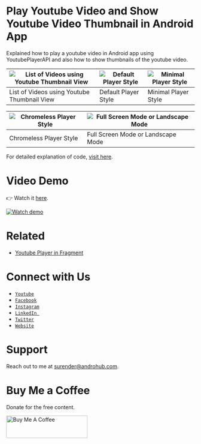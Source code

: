 # Play Youtube Video and Show Youtube Video Thumbnail in Android App
Explained how to play a youtube video in Android app using YoutubePlayerAPI and also how to show thumbnails of the youtube video.

![List of Videos using Youtube Thumbnail View](https://i0.wp.com/www.androhub.com/wp-content/uploads/2017/11/list_of_videos.jpg?resize=576%2C1024) | ![Default Player Style](https://i1.wp.com/www.androhub.com/wp-content/uploads/2017/11/default_player_style.jpg?resize=576%2C1024) | ![Minimal Player Style](https://i0.wp.com/www.androhub.com/wp-content/uploads/2017/11/minimal_player_style.jpg?resize=576%2C1024)
---|---|---
List of Videos using Youtube Thumbnail View| Default Player Style | Minimal Player Style 

![Chromeless Player Style](https://i0.wp.com/www.androhub.com/wp-content/uploads/2017/11/chromeless_player_style.jpg?resize=576%2C1024) | ![Full Screen Mode or Landscape Mode](https://i0.wp.com/www.androhub.com/wp-content/uploads/2017/11/full_screen_video.jpg?resize=768%2C432)
---|---
Chromeless Player Style | Full Screen Mode or Landscape Mode

For detailed explanation of code, [visit here](http://www.androhub.com/how-to-show-youtube-video-thumbnail-play-youtube-video-in-android-app/).

# Video Demo
👉 Watch it <a href="https://youtu.be/-SEhUMjSVPU">here</a>.
<br>

[![Watch demo](http://i3.ytimg.com/vi/-SEhUMjSVPU/hqdefault.jpg)](https://youtu.be/-SEhUMjSVPU)

# Related
- [Youtube Player in Fragment](http://www.androhub.com/implement-youtube-player-fragment-android-app/)

# Connect with Us
- <a href="https://www.youtube.com/channel/@Androhub" target="_blank">`Youtube`</a>
- <a href="https://www.facebook.com/androhubtutorial/" target="_blank">`Facebook`</a>
- <a href="https://www.instagram.com/androhub_tutorial" target="_blank">`Instagram`</a>
- <a href="https://www.linkedin.com/in/surender-kumar-681472a8?originalSubdomain=in" target="_blank">`LinkedIn `</a>
- <a href="https://twitter.com/sonusurender0/" target="_blank">`Twitter`</a>
- <a href="http://www.androhub.com/" target="_blank">`Website`</a>

# Support
Reach out to me at surender@androhub.com.

# Buy Me a Coffee
Donate for the free content.

<a href="https://www.buymeacoffee.com/androhub" target="_blank"><img src="https://cdn.buymeacoffee.com/buttons/v2/default-yellow.png" alt="Buy Me A Coffee" style="height: 60px !important;width: 217px !important;" ></a>
